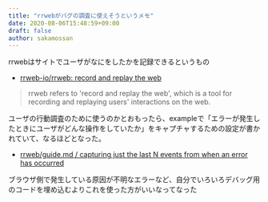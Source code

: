 ```yaml
---
title: "rrwebがバグの調査に使えそうというメモ"
date: 2020-08-06T15:48:59+09:00
draft: false
author: sakamossan
---
```


rrwebはサイトでユーザがなにをしたかを記録できるというもの

- [rrweb-io/rrweb: record and replay the web](https://github.com/rrweb-io/rrweb)

> rrweb refers to 'record and replay the web', which is a tool for recording and replaying users' interactions on the web.

ユーザの行動調査のために使うのかとおもったら、exampleで「エラーが発生したときにユーザがどんな操作をしていたか」をキャプチャするための設定が書かれていて、なるほどとなった。

- [rrweb/guide.md / capturing just the last N events from when an error has occurred](https://github.com/rrweb-io/rrweb/blob/master/guide.md#user-content-checkout)

ブラウザ側で発生している原因が不明なエラーなど、自分でいろいろデバッグ用のコードを埋め込むよりこれを使った方がいいなってなった
